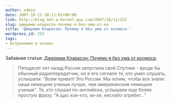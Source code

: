 ```yaml
---
author: admin
date: 2007-10-11 20:11:01+00:00
link: http://blog.not-a-kernel-guy.com/2007/10/11/252
slug: джереми-кларксон-почему-я-без-ума-от-ко
title: 'Джереми Кларксон: Почему я без ума от космоса.'
wordpress_id: 252
tags:
- Астрономия и космос
---
```


Забавная статья: [Джереми Кларксон: Почему я без ума от космоса](http://www.inosmi.ru/print/237057.html):

> Пятьдесят лет назад Россия запустила свой Спутник - вроде бы обычный радиопередатчик, но в его сигнале те, кто умел слушать, услышали: "Всем привет! Это Россия. Мы хотим, чтобы все знали: наши немецкие ученые лучше, чем американские немецкие ученые". Те, кто слушал по-английски, услышали еще более простую фразу: "А щас кое-кто, хе-хе, неслабо огребет..."
